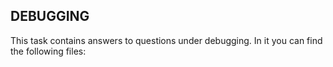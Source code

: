 ## DEBUGGING

This task contains answers to questions under debugging. In it you can find the following files:


